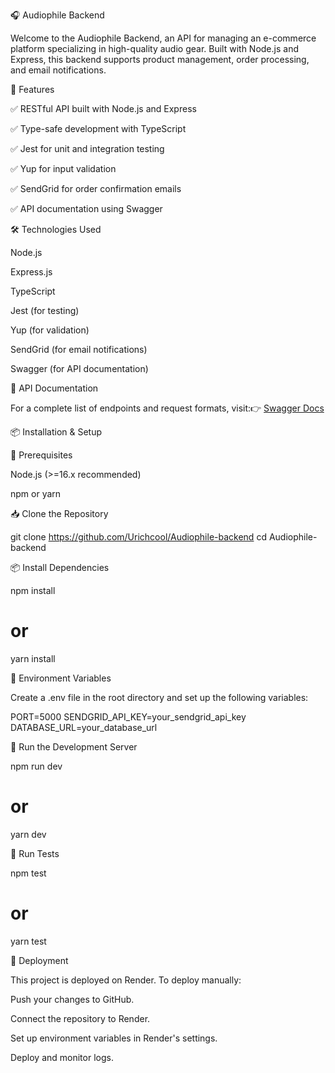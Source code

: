 🎧 Audiophile Backend

Welcome to the Audiophile Backend, an API for managing an e-commerce platform specializing in high-quality audio gear. Built with Node.js and Express, this backend supports product management, order processing, and email notifications.

🚀 Features

✅ RESTful API built with Node.js and Express

✅ Type-safe development with TypeScript

✅ Jest for unit and integration testing

✅ Yup for input validation

✅ SendGrid for order confirmation emails

✅ API documentation using Swagger

🛠️ Technologies Used

Node.js

Express.js

TypeScript

Jest (for testing)

Yup (for validation)

SendGrid (for email notifications)

Swagger (for API documentation)

📜 API Documentation

For a complete list of endpoints and request formats, visit:👉 [Swagger Docs](https://audiophile-backend.onrender.com/api-docs/#/)

📦 Installation & Setup

📌 Prerequisites

Node.js (>=16.x recommended)

npm or yarn

📥 Clone the Repository

git clone https://github.com/Urichcool/Audiophile-backend
cd Audiophile-backend

📦 Install Dependencies

npm install
# or
yarn install

🔑 Environment Variables

Create a .env file in the root directory and set up the following variables:

PORT=5000
SENDGRID_API_KEY=your_sendgrid_api_key
DATABASE_URL=your_database_url

🚀 Run the Development Server

npm run dev
# or
yarn dev

🧪 Run Tests

npm test
# or
yarn test

🚀 Deployment

This project is deployed on Render. To deploy manually:

Push your changes to GitHub.

Connect the repository to Render.

Set up environment variables in Render's settings.

Deploy and monitor logs.
